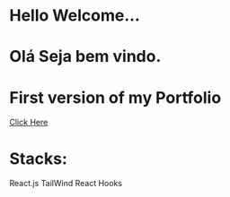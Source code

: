 # Hello Welcome...
# Olá Seja bem vindo.
<h1>First version of my Portfolio</h1>
<a href='https://portfolio-kevintavares.vercel.app/'>Click Here</a>


# Stacks:
  React.js
  TailWind
  React Hooks
